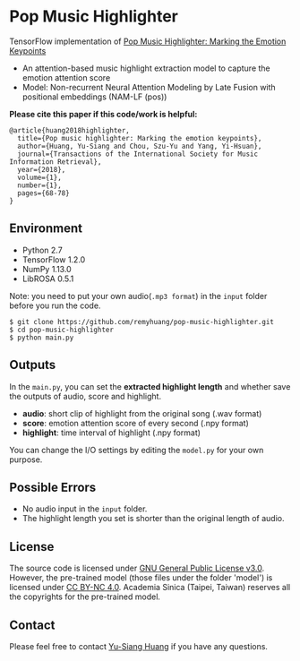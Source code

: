 # Pop Music Highlighter
TensorFlow implementation of [Pop Music Highlighter: Marking the Emotion Keypoints](https://transactions.ismir.net/articles/10.5334/tismir.14/)
* An attention-based music highlight extraction model to capture the emotion attention score
* Model: Non-recurrent Neural Attention Modeling by Late Fusion with positional embeddings (NAM-LF (pos))

**Please cite this paper if this code/work is helpful:**

    @article{huang2018highlighter,
      title={Pop music highlighter: Marking the emotion keypoints},
      author={Huang, Yu-Siang and Chou, Szu-Yu and Yang, Yi-Hsuan},
      journal={Transactions of the International Society for Music Information Retrieval},
      year={2018},
      volume={1},
      number={1},
      pages={68-78}
    }

## Environment
* Python 2.7
* TensorFlow 1.2.0
* NumPy 1.13.0
* LibROSA 0.5.1

Note: you need to put your own audio(`.mp3 format`) in the `input` folder before you run the code.

	$ git clone https://github.com/remyhuang/pop-music-highlighter.git 	
	$ cd pop-music-highlighter
	$ python main.py

## Outputs
In the `main.py`, you can set the __extracted highlight length__ and whether save the outputs of audio, score and highlight.
* __audio__: short clip of highlight from the original song (.wav format)
* __score__: emotion attention score of every second (.npy format)
* __highlight__: time interval of highlight (.npy format)

You can change the I/O settings by editing the `model.py` for your own purpose.

## Possible Errors
* No audio input in the `input` folder.
* The highlight length you set is shorter than the original length of audio.

## License
The source code is licensed under [GNU General Public License v3.0](https://github.com/remyhuang/pop-music-highlighter/blob/master/LICENSE). However, the pre-trained model (those files under the folder 'model') is licensed under [CC BY-NC 4.0](https://creativecommons.org/licenses/by-nc/4.0/). Academia Sinica (Taipei, Taiwan) reserves all the copyrights for the pre-trained model.

## Contact
Please feel free to contact [Yu-Siang Huang](https://remyhuang.github.io/) if you have any questions.
